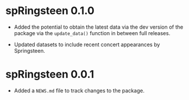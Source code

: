 # spRingsteen 0.1.0

* Added the potential to obtain the latest data via the dev version of the 
  package via the `update_data()` function in between full releases.
  
* Updated datasets to include recent concert appearances by Springsteen.

# spRingsteen 0.0.1

* Added a `NEWS.md` file to track changes to the package.
